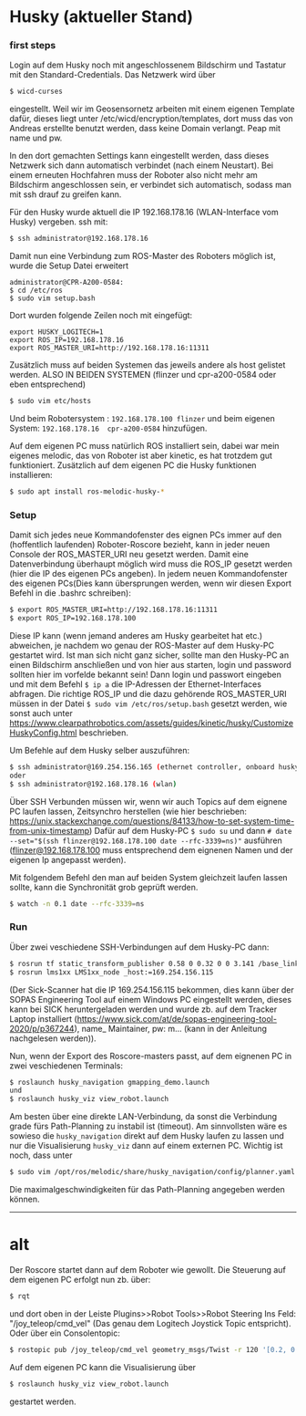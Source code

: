 # Husky (aktueller Stand)

### first steps

Login auf dem Husky noch mit angeschlossenem Bildschirm und Tastatur mit den Standard-Credentials.
Das Netzwerk wird über
```bash
$ wicd-curses
``` 
eingestellt. Weil wir im Geosensornetz arbeiten mit einem eigenen Template dafür, dieses liegt unter
/etc/wicd/encryption/templates, dort muss das von Andreas erstellte benutzt werden, dass keine Domain verlangt.
Peap mit name und pw.

In den dort gemachten Settings kann eingestellt werden, dass dieses Netzwerk sich dann automatisch verbindet 
(nach einem Neustart). Bei einem erneuten Hochfahren muss der Roboter also nicht mehr am 
Bildschirm angeschlossen sein, er verbindet sich automatisch, sodass man mit ssh drauf zu greifen kann.

Für den Husky wurde aktuell die IP 192.168.178.16 (WLAN-Interface vom Husky) vergeben.
ssh mit:
```bash
$ ssh administrator@192.168.178.16
```
Damit nun eine Verbindung zum ROS-Master des Roboters möglich ist, wurde die Setup Datei erweitert
```
administrator@CPR-A200-0584:
$ cd /etc/ros
$ sudo vim setup.bash
```

Dort wurden folgende Zeilen noch mit eingefügt:
```
export HUSKY_LOGITECH=1
export ROS_IP=192.168.178.16
export ROS_MASTER_URI=http://192.168.178.16:11311
```

Zusätzlich muss auf beiden Systemen das jeweils andere als host gelistet werden. ALSO IN BEIDEN SYSTEMEN (flinzer und cpr-a200-0584 oder eben entsprechend)
```bash
$ sudo vim etc/hosts
```
Und beim Robotersystem : `192.168.178.100 flinzer`
und beim eigenen System: `192.168.178.16  cpr-a200-0584`
hinzufügen.

Auf dem eigenen PC muss natürlich ROS installiert sein, dabei war mein eigenes melodic, das von Roboter ist aber kinetic, 
es hat trotzdem gut funktioniert.
Zusätzlich auf dem eigenen PC die Husky funktionen installieren:
```bash
$ sudo apt install ros-melodic-husky-*
```

### Setup

Damit sich jedes neue Kommandofenster des eignen PCs immer auf den (hoffentlich laufenden) Roboter-Roscore bezieht, kann in jeder neuen Console
der ROS_MASTER_URI neu gesetzt werden. Damit eine Datenverbindung überhaupt möglich wird muss die ROS_IP gesetzt werden (hier die IP des eigenen PCs angeben). In jedem neuen Kommandofenster des eigenen PCs(Dies kann übersprungen werden, wenn wir diesen Export Befehl in die .bashrc schreiben):
```bash
$ export ROS_MASTER_URI=http://192.168.178.16:11311
$ export ROS_IP=192.168.178.100
```
Diese IP kann (wenn jemand anderes am Husky gearbeitet hat etc.) abweichen, je nachdem wo genau der ROS-Master auf dem Husky-PC gestartet wird. Ist man sich nicht ganz sicher, sollte man den Husky-PC an einen Bildschirm anschließen und von hier aus starten, login und password sollten hier im vorfelde bekannt sein!
Dann login und passwort eingeben und mit dem Befehl `$ ip a` die IP-Adressen der Ethernet-Interfaces abfragen.
Die richtige ROS_IP und die dazu gehörende ROS_MASTER_URI müssen in der Datei `$ sudo vim /etc/ros/setup.bash` gesetzt werden, wie sonst auch unter 
https://www.clearpathrobotics.com/assets/guides/kinetic/husky/CustomizeHuskyConfig.html beschrieben.

Um Befehle auf dem Husky selber auszuführen:
```bash
$ ssh administrator@169.254.156.165 (ethernet controller, onboard husky)
oder
$ ssh administrator@192.168.178.16 (wlan)
```
Über SSH Verbunden müssen wir, wenn wir auch Topics auf dem eignene PC laufen lassen, Zeitsynchro herstellen (wie hier beschrieben: https://unix.stackexchange.com/questions/84133/how-to-set-system-time-from-unix-timestamp)
Dafür auf dem Husky-PC `$ sudo su` und dann `# date --set="$(ssh flinzer@192.168.178.100 date --rfc-3339=ns)"` ausführen (flinzer@192.168.178.100 muss entsprechend dem eignenen Namen und der eigenen Ip angepasst werden).

Mit folgendem Befehl den man auf beiden System gleichzeit laufen lassen sollte, kann die Synchronität grob geprüft werden.
```bash
$ watch -n 0.1 date --rfc-3339=ns
```

### Run

Über zwei veschiedene SSH-Verbindungen auf dem Husky-PC dann:
```bash
$ rosrun tf static_transform_publisher 0.58 0 0.32 0 0 3.141 /base_link /laser 125
$ rosrun lms1xx LMS1xx_node _host:=169.254.156.115
```
(Der Sick-Scanner hat die IP 169.254.156.115 bekommen, dies kann über der SOPAS Engineering Tool auf einem Windows PC eingestellt werden, dieses kann bei SICK heruntergeladen werden und wurde zb. auf dem Tracker Laptop installiert (https://www.sick.com/at/de/sopas-engineering-tool-2020/p/p367244), name_ Maintainer, pw: m... (kann in der Anleitung nachgelesen werden)).


Nun, wenn der Export des Roscore-masters passt, auf dem eignenen PC in zwei veschiedenen Terminals:
```bash
$ roslaunch husky_navigation gmapping_demo.launch
und
$ roslaunch husky_viz view_robot.launch
```

Am besten über eine direkte LAN-Verbindung, da sonst die Verbindung grade fürs Path-Planning zu instabil ist (timeout).
Am sinnvollsten wäre es sowieso die `husky_navigation` direkt auf dem Husky laufen zu lassen und nur die Visualisierung `husky_viz` dann auf einem externen PC.
Wichtig ist noch, dass unter 
```bash
$ sudo vim /opt/ros/melodic/share/husky_navigation/config/planner.yaml
```
Die maximalgeschwindigkeiten für das Path-Planning angegeben werden können.






--- 

# alt

Der Roscore startet dann auf dem Roboter wie gewollt. Die Steuerung auf dem eigenen PC erfolgt nun zb. über:
```bash
$ rqt
```
und dort oben in der Leiste Plugins>>Robot Tools>>Robot Steering
Ins Feld: "/joy_teleop/cmd_vel" (Das genau dem Logitech Joystick Topic entspricht).
Oder über ein Consolentopic:
```bash
$ rostopic pub /joy_teleop/cmd_vel geometry_msgs/Twist -r 120 '[0.2, 0.0, 0.0]' '[0.0, 0.0, 0.0]'
```

Auf dem eigenen PC kann die Visualisierung über
```bash
$ roslaunch husky_viz view_robot.launch
```

gestartet werden.
